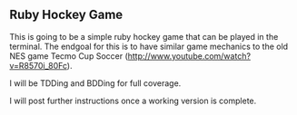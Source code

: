## Ruby Hockey Game
This is going to be a simple ruby hockey game that can be played in the terminal.
The endgoal for this is to have similar game mechanics to the old NES game
Tecmo Cup Soccer (http://www.youtube.com/watch?v=R8570i_80Fc).

  I will be TDDing and BDDing for full coverage.

I will post further instructions once a working version is complete.

